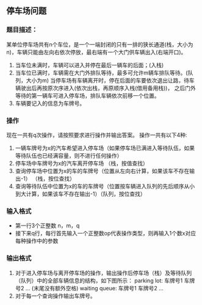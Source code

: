 ## 停车场问题

### 题目描述：
某单位停车场共有n个车位，是一个一端封闭的只有一排的狭长通道(栈，大小为n)，车辆只能由左向右依次停放，最右端有一个大门供车辆出入(右端开口)。
1. 当车位未满时，车辆可以进入并停在最后一辆车的后面；(入栈)
2. 当车位已满时，车辆需在大门外排队等待，最多可允许m辆车排队等待。(队列，大小为m)
   当停车场有车辆离开时，停在后面的车要依次退出让路，待车辆驶出后再按原次序进入(依次出栈，再原顺序入栈(借用备用栈))，
   之后门外等待的第一辆车可进入停车场，排队车辆依次前移一个位置。
3. 车辆要记入的信息为车牌号。
### 操作
现在一共有q次操作，请按照要求进行操作并输出答案。 
操作一共有以下4种: 
1. 一辆车牌号为x的汽车希望进入停车场（如果停车场已满进入等待队伍，如果等待队伍也已经满容量，则不进行任何操作） 
2. 停车场中车牌号为x的汽车离开停车场 （栈，按值查找）
4. 查询停车场中位置为x的车的车牌号（位置从左向右计算，如果该车不存在输出-1） （栈，按位查找）
5. 查询等待队伍中位置为x的车的车牌号（位置按车辆进入队列的先后顺序从小到大计算，如果该车不存在输出-1）（队列，按位查找）

### 输入格式 
* 第一行3个正整数 n，m，q 
* 接下来q行，每行首先输入一个正整数op代表操作类型，则再输入1个数x对应每种操作中的参数

### 输出格式 
1. 对于进入停车场与离开停车场的操作，输出操作后停车场（栈）及等待队列（队列）中的全部车辆信息的结构，如下图所示：
			parking lot: 车牌号1 车牌号2 … (末尾没有额外空格) waiting queue: 车牌号1 车牌号2 …
2. 对于每一个查询操作输出车牌号。
